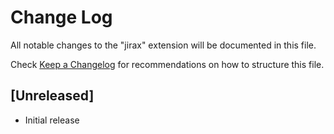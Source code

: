 # Change Log

All notable changes to the "jirax" extension will be documented in this file.

Check [Keep a Changelog](http://keepachangelog.com/) for recommendations on how to structure this file.

## [Unreleased]

- Initial release